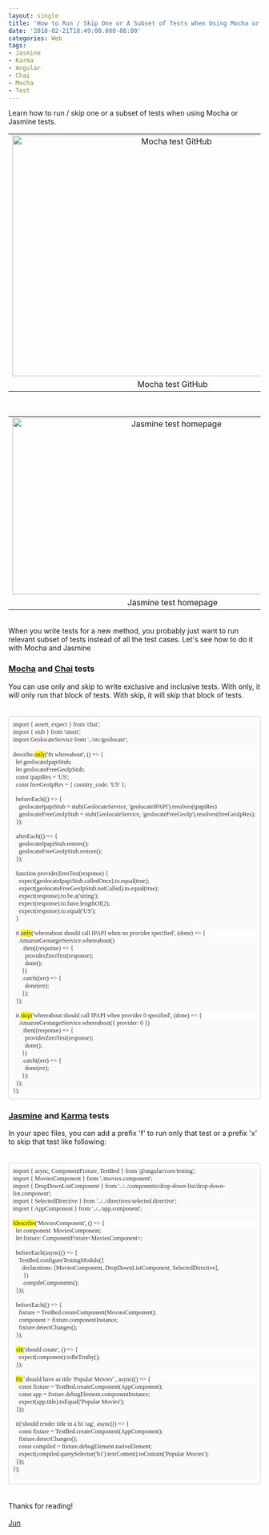 ```yaml
---
layout: single
title: 'How to Run / Skip One or A Subset of Tests when Using Mocha or Jasmine?'
date: '2018-02-21T18:49:00.000-08:00'
categories: Web
tags:
- Jasmine
- Karma
- Angular
- Chai
- Mocha
- Test
---
```

Learn how to run / skip one or a subset of tests when using Mocha or Jasmine tests.  

<table align="center" cellpadding="0" cellspacing="0" class="tr-caption-container" style="margin-left: auto; margin-right: auto; text-align: center;"><tbody><tr><td style="text-align: center;"><a href="http://3.bp.blogspot.com/-DZITbF97XQU/Wr34ppedwqI/AAAAAAAAAyc/wxuPs2lpO6wGKvg0KW9IOjFd9F5E0IULwCK4BGAYYCw/s1600/test-mocha.png" imageanchor="1" style="margin-left: auto; margin-right: auto;"><img alt="Mocha test GitHub" border="0" height="480" src="https://3.bp.blogspot.com/-DZITbF97XQU/Wr34ppedwqI/AAAAAAAAAyc/wxuPs2lpO6wGKvg0KW9IOjFd9F5E0IULwCK4BGAYYCw/s640/test-mocha.png" title="Mocha test GitHub" width="640" /></a></td></tr><tr><td class="tr-caption" style="text-align: center;">Mocha test GitHub</td></tr></tbody></table><br /><table align="center" cellpadding="0" cellspacing="0" class="tr-caption-container" style="margin-left: auto; margin-right: auto; text-align: center;"><tbody><tr><td style="text-align: center;"><a href="http://4.bp.blogspot.com/-vz4X7qN3GqI/Wr349OkItlI/AAAAAAAAAyk/sxVabDZ77sAQ79VUeFzgAfQae34PkdKHgCK4BGAYYCw/s1600/test-jasmine.png" imageanchor="1" style="margin-left: auto; margin-right: auto;"><img alt="Jasmine test homepage" border="0" height="352" src="https://4.bp.blogspot.com/-vz4X7qN3GqI/Wr349OkItlI/AAAAAAAAAyk/sxVabDZ77sAQ79VUeFzgAfQae34PkdKHgCK4BGAYYCw/s640/test-jasmine.png" title="Jasmine test homepage" width="640" /></a></td></tr><tr><td class="tr-caption" style="text-align: center;">Jasmine test homepage</td></tr></tbody></table><br />When you write tests for a new method, you probably just want to run relevant subset of tests instead of all the test cases. Let's see how to do it with Mocha and Jasmine<br /><h3><a href="https://mochajs.org/" target="_blank">Mocha</a> and <a href="http://chaijs.com/" target="_blank">Chai</a>&nbsp;tests</h3>You can use only and skip to write exclusive and inclusive tests. With only, it will only run that block of tests. With skip, it will skip that block of tests.<br /><br /><!--?xml version="1.0" encoding="UTF-8"?-->  <br /><div style="border-radius: 4px; border: 1px solid rgba(0, 0, 0, 0.15); box-sizing: border-box; color: #333333; font-family: monaco, menlo, consolas, &quot;courier new&quot;, monospace; font-size: 12px; padding: 8px;"><div style="background-color: #fbfaf8;"><span style="font-family: &quot;monaco&quot;;">import { assert, expect } from 'chai';</span></div><div style="background-color: #fbfaf8;"><span style="font-family: &quot;monaco&quot;;">import { stub } from 'sinon';</span></div><div style="background-color: #fbfaf8;"><span style="font-family: &quot;monaco&quot;;">import GeolocateService from '../src/geolocate';</span></div><div style="background-color: #fbfaf8;"><span style="font-family: &quot;monaco&quot;;"><br /></span></div><div><span style="font-family: &quot;monaco&quot;;"><span style="background-color: #fbfaf8;">describe.</span><span style="background-color: yellow;">only</span><span style="background-color: #fbfaf8;">('fn whereabout', () =&gt; {</span></span></div><div style="background-color: #fbfaf8;"><span style="font-family: &quot;monaco&quot;;">&nbsp;&nbsp;let geolocateIpapiStub;</span></div><div style="background-color: #fbfaf8;"><span style="font-family: &quot;monaco&quot;;">&nbsp;&nbsp;let geolocateFreeGeoIpStub;</span></div><div style="background-color: #fbfaf8;"><span style="font-family: &quot;monaco&quot;;">&nbsp;&nbsp;const ipapiRes = 'US';</span></div><div style="background-color: #fbfaf8;"><span style="font-family: &quot;monaco&quot;;">&nbsp;&nbsp;const freeGeoIpRes = { country_code: 'US' };</span></div><div style="background-color: #fbfaf8;"><br style="font-family: Monaco;" /></div><div style="background-color: #fbfaf8;"><span style="font-family: &quot;monaco&quot;;">&nbsp;&nbsp;beforeEach(() =&gt; {</span></div><div style="background-color: #fbfaf8;"><span style="font-family: &quot;monaco&quot;;">&nbsp;&nbsp;&nbsp;&nbsp;geolocateIpapiStub = stub(GeolocateService, 'geolocateIPAPI').resolves(ipapiRes)</span></div><div style="background-color: #fbfaf8;"><span style="font-family: &quot;monaco&quot;;">&nbsp;&nbsp;&nbsp;&nbsp;geolocateFreeGeoIpStub = stub(GeolocateService, 'geolocateFreeGeoIp').resolves(freeGeoIpRes);</span></div><div style="background-color: #fbfaf8;"><span style="font-family: &quot;monaco&quot;;">&nbsp;&nbsp;});</span></div><div style="background-color: #fbfaf8;"><br style="font-family: Monaco;" /></div><div style="background-color: #fbfaf8;"><span style="font-family: &quot;monaco&quot;;">&nbsp;&nbsp;afterEach(() =&gt; {</span></div><div style="background-color: #fbfaf8;"><span style="font-family: &quot;monaco&quot;;">&nbsp;&nbsp;&nbsp;&nbsp;geolocateIpapiStub.restore();</span></div><div style="background-color: #fbfaf8;"><span style="font-family: &quot;monaco&quot;;">&nbsp;&nbsp;&nbsp;&nbsp;geolocateFreeGeoIpStub.restore();</span></div><div style="background-color: #fbfaf8;"><span style="font-family: &quot;monaco&quot;;">&nbsp;&nbsp;});</span></div><div style="background-color: #fbfaf8;"><br style="font-family: Monaco;" /></div><div style="background-color: #fbfaf8;"><span style="font-family: &quot;monaco&quot;;">&nbsp;&nbsp;function providerZeroTest(response) {</span></div><div style="background-color: #fbfaf8;"><span style="font-family: &quot;monaco&quot;;">&nbsp;&nbsp;&nbsp;&nbsp;expect(geolocateIpapiStub.calledOnce).to.equal(true);</span></div><div style="background-color: #fbfaf8;"><span style="font-family: &quot;monaco&quot;;">&nbsp;&nbsp;&nbsp;&nbsp;expect(geolocateFreeGeoIpStub.notCalled).to.equal(true);</span></div><div style="background-color: #fbfaf8;"><span style="font-family: &quot;monaco&quot;;">&nbsp;&nbsp;&nbsp;&nbsp;expect(response).to.be.a('string');</span></div><div style="background-color: #fbfaf8;"><span style="font-family: &quot;monaco&quot;;">&nbsp;&nbsp;&nbsp;&nbsp;expect(response).to.have.lengthOf(2);</span></div><div style="background-color: #fbfaf8;"><span style="font-family: &quot;monaco&quot;;">&nbsp;&nbsp;&nbsp;&nbsp;expect(response).to.equal('US');</span></div><div style="background-color: #fbfaf8;"><span style="font-family: &quot;monaco&quot;;">&nbsp;&nbsp;}</span></div><div style="background-color: #fbfaf8;"><br style="font-family: Monaco;" /></div><div><span style="font-family: &quot;monaco&quot;;"><span style="background-color: #fbfaf8;">&nbsp;&nbsp;it.</span><span style="background-color: yellow;">only</span><span style="background-color: #fbfaf8;">('whereabout should call IPAPI when no provider specified', (done) =&gt; {</span></span></div><div style="background-color: #fbfaf8;"><span style="font-family: &quot;monaco&quot;;">&nbsp;&nbsp;&nbsp;&nbsp;AmazonGeotargetService.whereabout()</span></div><div style="background-color: #fbfaf8;"><span style="font-family: &quot;monaco&quot;;">&nbsp;&nbsp;&nbsp;&nbsp;&nbsp;&nbsp;.then((response) =&gt; {</span></div><div style="background-color: #fbfaf8;"><span style="font-family: &quot;monaco&quot;;">&nbsp;&nbsp;&nbsp;&nbsp;&nbsp;&nbsp;&nbsp;&nbsp;providerZeroTest(response);</span></div><div style="background-color: #fbfaf8;"><span style="font-family: &quot;monaco&quot;;">&nbsp;&nbsp;&nbsp;&nbsp;&nbsp;&nbsp;&nbsp;&nbsp;done();</span></div><div style="background-color: #fbfaf8;"><span style="font-family: &quot;monaco&quot;;">&nbsp;&nbsp;&nbsp;&nbsp;&nbsp;&nbsp;})</span></div><div style="background-color: #fbfaf8;"><span style="font-family: &quot;monaco&quot;;">&nbsp;&nbsp;&nbsp;&nbsp;&nbsp;&nbsp;.catch((err) =&gt; {</span></div><div style="background-color: #fbfaf8;"><span style="font-family: &quot;monaco&quot;;">&nbsp;&nbsp;&nbsp;&nbsp;&nbsp;&nbsp;&nbsp;&nbsp;done(err);</span></div><div style="background-color: #fbfaf8;"><span style="font-family: &quot;monaco&quot;;">&nbsp;&nbsp;&nbsp;&nbsp;&nbsp;&nbsp;});</span></div><div style="background-color: #fbfaf8;"><span style="font-family: &quot;monaco&quot;;">&nbsp;&nbsp;});</span></div><div style="background-color: #fbfaf8;"><br style="font-family: Monaco;" /></div><div><span style="font-family: &quot;monaco&quot;;"><span style="background-color: #fbfaf8;">&nbsp;&nbsp;it.</span><span style="background-color: yellow;">skip</span><span style="background-color: #fbfaf8;">('whereabout should call IPAPI when provider 0 specified', (done) =&gt; {</span></span></div><div style="background-color: #fbfaf8;"><span style="font-family: &quot;monaco&quot;;">&nbsp;&nbsp;&nbsp;&nbsp;AmazonGeotargetService.whereabout({ provider: 0 })</span></div><div style="background-color: #fbfaf8;"><span style="font-family: &quot;monaco&quot;;">&nbsp;&nbsp;&nbsp;&nbsp;&nbsp;&nbsp;.then((response) =&gt; {</span></div><div style="background-color: #fbfaf8;"><span style="font-family: &quot;monaco&quot;;">&nbsp;&nbsp;&nbsp;&nbsp;&nbsp;&nbsp;&nbsp;&nbsp;providerZeroTest(response);</span></div><div style="background-color: #fbfaf8;"><span style="font-family: &quot;monaco&quot;;">&nbsp;&nbsp;&nbsp;&nbsp;&nbsp;&nbsp;&nbsp;&nbsp;done();</span></div><div style="background-color: #fbfaf8;"><span style="font-family: &quot;monaco&quot;;">&nbsp;&nbsp;&nbsp;&nbsp;&nbsp;&nbsp;})</span></div><div style="background-color: #fbfaf8;"><span style="font-family: &quot;monaco&quot;;">&nbsp;&nbsp;&nbsp;&nbsp;&nbsp;&nbsp;.catch((err) =&gt; {</span></div><div style="background-color: #fbfaf8;"><span style="font-family: &quot;monaco&quot;;">&nbsp;&nbsp;&nbsp;&nbsp;&nbsp;&nbsp;&nbsp;&nbsp;done(err);</span></div><div style="background-color: #fbfaf8;"><span style="font-family: &quot;monaco&quot;;">&nbsp;&nbsp;&nbsp;&nbsp;&nbsp;&nbsp;});</span></div><div style="background-color: #fbfaf8;"><span style="font-family: &quot;monaco&quot;;">&nbsp;&nbsp;});</span></div><div style="background-color: #fbfaf8;"><span style="font-family: &quot;monaco&quot;;">});</span></div></div><h3><a href="https://jasmine.github.io/" target="_blank">Jasmine</a>&nbsp;and <a href="https://karma-runner.github.io/2.0/index.html" target="_blank">Karma</a> tests</h3>In your spec files, you can add a prefix 'f' to run only that test or a prefix 'x' to skip that test like following:<br /><br /><!--?xml version="1.0" encoding="UTF-8"?-->  <br /><div style="border-radius: 4px; border: 1px solid rgba(0, 0, 0, 0.15); box-sizing: border-box; color: #333333; font-family: Monaco, Menlo, Consolas, &quot;Courier New&quot;, monospace; font-size: 12px; padding: 8px;"><div style="background-color: #fbfaf8;"><span style="font-family: &quot;monaco&quot;;">import { async, ComponentFixture, TestBed } from '@angular/core/testing';</span></div><div style="background-color: #fbfaf8;"><span style="font-family: &quot;monaco&quot;;">import { MoviesComponent } from './movies.component';</span></div><div style="background-color: #fbfaf8;"><span style="font-family: &quot;monaco&quot;;">import { DropDownListComponent } from '../../components/drop-down-list/drop-down-list.component';</span></div><div style="background-color: #fbfaf8;"><span style="font-family: &quot;monaco&quot;;">import { SelectedDirective } from '../../directives/selected.directive';</span></div><div style="background-color: #fbfaf8;"><span style="font-family: &quot;monaco&quot;;">import { AppComponent } from '../../app.component';</span></div><div style="background-color: #fbfaf8;"><br style="font-family: Monaco;" /></div><div><span style="font-family: &quot;monaco&quot;;"><span style="background-color: yellow;">fdescribe</span><span style="background-color: #fbfaf8;">('MoviesComponent', () =&gt; {</span></span></div><div style="background-color: #fbfaf8;"><span style="font-family: &quot;monaco&quot;;">&nbsp;&nbsp;let component: MoviesComponent;</span></div><div style="background-color: #fbfaf8;"><span style="font-family: &quot;monaco&quot;;">&nbsp;&nbsp;let fixture: ComponentFixture&lt;MoviesComponent&gt;;</span></div><div style="background-color: #fbfaf8;"><br style="font-family: Monaco;" /></div><div style="background-color: #fbfaf8;"><span style="font-family: &quot;monaco&quot;;">&nbsp;&nbsp;beforeEach(async(() =&gt; {</span></div><div style="background-color: #fbfaf8;"><span style="font-family: &quot;monaco&quot;;">&nbsp;&nbsp;&nbsp;&nbsp;TestBed.configureTestingModule({</span></div><div style="background-color: #fbfaf8;"><span style="font-family: &quot;monaco&quot;;">&nbsp;&nbsp;&nbsp;&nbsp;&nbsp;&nbsp;declarations: [MoviesComponent, DropDownListComponent, SelectedDirective],</span></div><div style="background-color: #fbfaf8;"><span style="font-family: &quot;monaco&quot;;">&nbsp;&nbsp;&nbsp;&nbsp;&nbsp;&nbsp;&nbsp;})</span></div><div style="background-color: #fbfaf8;"><span style="font-family: &quot;monaco&quot;;">&nbsp;&nbsp;&nbsp;&nbsp;&nbsp;&nbsp;.compileComponents();</span></div><div style="background-color: #fbfaf8;"><span style="font-family: &quot;monaco&quot;;">&nbsp;&nbsp;}));</span></div><div style="background-color: #fbfaf8;"><br style="font-family: Monaco;" /></div><div style="background-color: #fbfaf8;"><span style="font-family: &quot;monaco&quot;;">&nbsp;&nbsp;beforeEach(() =&gt; {</span></div><div style="background-color: #fbfaf8;"><span style="font-family: &quot;monaco&quot;;">&nbsp;&nbsp;&nbsp;&nbsp;fixture = TestBed.createComponent(MoviesComponent);</span></div><div style="background-color: #fbfaf8;"><span style="font-family: &quot;monaco&quot;;">&nbsp;&nbsp;&nbsp;&nbsp;component = fixture.componentInstance;</span></div><div style="background-color: #fbfaf8;"><span style="font-family: &quot;monaco&quot;;">&nbsp;&nbsp;&nbsp;&nbsp;fixture.detectChanges();</span></div><div style="background-color: #fbfaf8;"><span style="font-family: &quot;monaco&quot;;">&nbsp;&nbsp;});</span></div><div style="background-color: #fbfaf8;"><br style="font-family: Monaco;" /></div><div><span style="font-family: &quot;monaco&quot;;"><span style="background-color: #fbfaf8;">&nbsp;&nbsp;</span><span style="background-color: yellow;">xit</span><span style="background-color: #fbfaf8;">('should create', () =&gt; {</span></span></div><div style="background-color: #fbfaf8;"><span style="font-family: &quot;monaco&quot;;">&nbsp;&nbsp;&nbsp;&nbsp;expect(component).toBeTruthy();</span></div><div style="background-color: #fbfaf8;"><span style="font-family: &quot;monaco&quot;;">&nbsp;&nbsp;});</span></div><div style="background-color: #fbfaf8;"><br style="font-family: Monaco;" /></div><div><span style="font-family: &quot;monaco&quot;;"><span style="background-color: #fbfaf8;">&nbsp;&nbsp;</span><span style="background-color: yellow;">fit</span><span style="background-color: #fbfaf8;">(`should have as title 'Popular Movies'`, async(() =&gt; {</span></span></div><div style="background-color: #fbfaf8;"><span style="font-family: &quot;monaco&quot;;">&nbsp;&nbsp;&nbsp;&nbsp;const fixture = TestBed.createComponent(AppComponent);</span></div><div style="background-color: #fbfaf8;"><span style="font-family: &quot;monaco&quot;;">&nbsp;&nbsp;&nbsp;&nbsp;const app = fixture.debugElement.componentInstance;</span></div><div style="background-color: #fbfaf8;"><span style="font-family: &quot;monaco&quot;;">&nbsp;&nbsp;&nbsp;&nbsp;expect(app.title).toEqual('Popular Movies');</span></div><div style="background-color: #fbfaf8;"><span style="font-family: &quot;monaco&quot;;">&nbsp;&nbsp;}));</span></div><div style="background-color: #fbfaf8;"><br style="font-family: Monaco;" /></div><div style="background-color: #fbfaf8;"><span style="font-family: &quot;monaco&quot;;">&nbsp;&nbsp;it('should render title in a h1 tag', async(() =&gt; {</span></div><div style="background-color: #fbfaf8;"><span style="font-family: &quot;monaco&quot;;">&nbsp;&nbsp;&nbsp;&nbsp;const fixture = TestBed.createComponent(AppComponent);</span></div><div style="background-color: #fbfaf8;"><span style="font-family: &quot;monaco&quot;;">&nbsp;&nbsp;&nbsp;&nbsp;fixture.detectChanges();</span></div><div style="background-color: #fbfaf8;"><span style="font-family: &quot;monaco&quot;;">&nbsp;&nbsp;&nbsp;&nbsp;const compiled = fixture.debugElement.nativeElement;</span></div><div style="background-color: #fbfaf8;"><span style="font-family: &quot;monaco&quot;;">&nbsp;&nbsp;&nbsp;&nbsp;expect(compiled.querySelector('h1').textContent).toContain('Popular Movies');</span></div><div style="background-color: #fbfaf8;"><span style="font-family: &quot;monaco&quot;;">&nbsp;&nbsp;}));</span></div><div style="background-color: #fbfaf8;"><span style="font-family: &quot;monaco&quot;;">});</span></div><div style="background-color: #fbfaf8;"><br style="font-family: Monaco;" /></div></div><br /><br />Thanks for reading!<br /><br /><a href="http://www.language-diary.com/p/jun711-language-diary.html" target="_blank">Jun</a><br /><br />